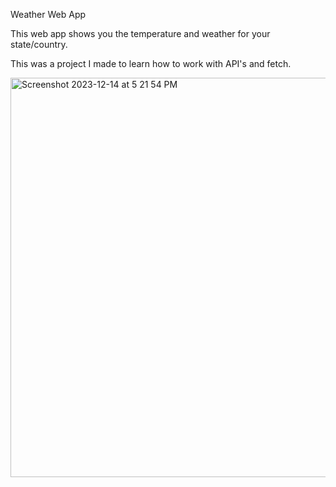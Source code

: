 Weather Web App

This web app shows you the temperature and weather for your state/country.

This was a project I made to learn how to work with API's and fetch.

<img width="639" alt="Screenshot 2023-12-14 at 5 21 54 PM" src="https://github.com/shammy0923/WeatherApp/assets/20849885/b010055f-720c-4f7c-97fc-4b673f1bf861">
